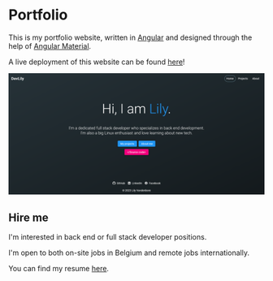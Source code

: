 # Portfolio

This is my portfolio website, written in [Angular](https://angular.io/) and designed through the help of [Angular Material](https://material.angular.io/).

A live deployment of this website can be found [here](https://www.lilyvandenbore.com)!

![Preview image](preview.png)

## Hire me

I'm interested in back end or full stack developer positions.

I'm open to both on-site jobs in Belgium and remote jobs internationally.

You can find my resume [here](src/assets/files/resume.pdf).
